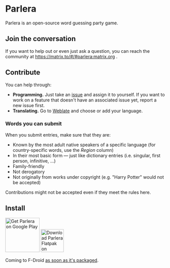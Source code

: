 # Parlera

Parlera is an open-source word guessing party game.

## Join the conversation

If you want to help out or even just ask a question, you can reach the community at https://matrix.to/#/#parlera:matrix.org .

## Contribute

You can help through:

- **Programming.** Just take an [issue](https://gitlab.com/enjoyingfoss/parlera/-/issues) and assign it to yourself. If you want to work on a feature that doesn't have an associated issue yet, report a new issue first.
- **Translating.** Go to [Weblate](https://hosted.weblate.org/projects/parlera/) and choose or add your language.

### Words you can submit

When you submit entries, make sure that they are:

* Known by the most adult native speakers of a specific language (for country-specific words, use the *Region* column)
* In their most basic form — just like dictionary entries (i.e. singular, first person, infinitive, ...)
* Family-friendly
* Not derogatory
* Not originally from works under copyright (e.g. "Harry Potter" would not be accepted)

Contributions might not be accepted even if they meet the rules here.

## Install

[<img src="https://play.google.com/intl/en_us/badges/images/generic/en-play-badge.png"
      alt="Get Parlera on Google Play"
      height="108">](https://play.google.com/store/apps/details?id=com.enjoyingfoss.parlera)
[<img src="https://www.flathub.org/assets/badges/flathub-badge-en.png" alt="Download Parlera Flatpak on Flathub" height="72">](https://flathub.org/apps/details/com.enjoyingfoss.Parlera)

Coming to F-Droid [as soon as it's packaged](https://gitlab.com/fdroid/rfp/-/issues/1986).
